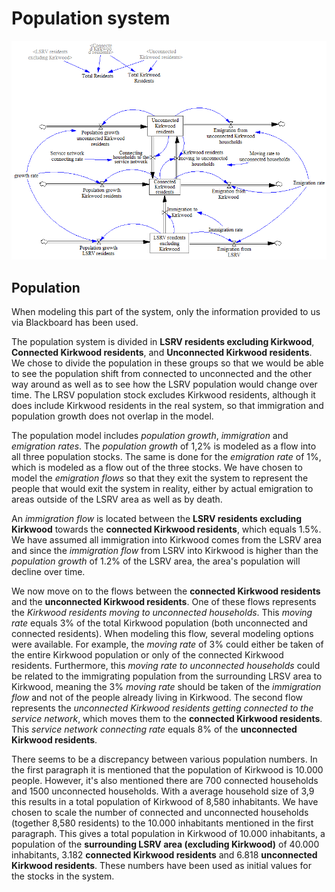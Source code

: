 # Population system

![Population system](images/sys-population.png)

## Population
When modeling this part of the system, only the information provided to us via Blackboard has been used.

The population system is divided in **LSRV residents excluding Kirkwood**, **Connected Kirkwood residents**, and **Unconnected Kirkwood residents**. We chose to divide the population in these groups so that we would be able to see the population shift from connected to unconnected and the other way around as well as to see how the LSRV population would change over time. The LRSV population stock excludes Kirkwood residents, although it does include Kirkwood residents in the real system, so that immigration and population growth does not overlap in the model. 

The population model includes *population growth*, *immigration* and *emigration rates*. The *population growth* of 1,2% is modeled as a flow into all three population stocks. The same is done for the *emigration rate* of 1%, which is modeled as a flow out of the three stocks. We have chosen to model the *emigration flows* so that they exit the system to represent the people that would exit the system in reality, either by actual emigration to areas outside of the LSRV area as well as by death.

An *immigration flow* is located between the **LSRV residents excluding Kirkwood** towards the **connected Kirkwood residents**, which equals 1.5%. We have assumed all immigration into Kirkwood comes from the LSRV area and since the *immigration flow* from LSRV into Kirkwood is higher than the *population growth* of 1.2% of the LSRV area, the area's population will decline over time. 

We now move on to the flows between the **connected Kirkwood residents** and the **unconnected Kirkwood residents**. One of these flows represents the *Kirkwood residents moving to unconnected households*. This *moving rate* equals 3% of the total Kirkwood population (both unconnected and connected residents). When modeling this flow, several modeling options were available. For example, the *moving rate* of 3% could either be taken of the entire Kirkwood population or only of the connected Kirkwood residents. Furthermore, this *moving rate to unconnected households* could be related to the immigrating population from the surrounding LRSV area to Kirkwood, meaning the 3% *moving rate* should be taken of the *immigration flow* and not of the people already living in Kirkwood.
The second flow represents the *unconnected Kirkwood residents getting connected to the service network*, which moves them to the **connected Kirkwood residents**. This *service network connecting rate* equals 8% of the **unconnected Kirkwood residents**.

There seems to be a discrepancy between various population numbers. In the first paragraph it is mentioned that the population of Kirkwood is 10.000 people. However, it's also mentioned there are 700 connected households and 1500 unconnected households. With a average household size of 3,9 this results in a total population of Kirkwood of 8,580 inhabitants. We have chosen to scale the number of connected and unconnected households (together 8,580 residents) to the 10.000 inhabitants mentioned in the first paragraph. This gives a total population in Kirkwood of 10.000 inhabitants, a population of the **surrounding LSRV area (excluding Kirkwood)** of 40.000 inhabitants, 3.182 **connected Kirkwood residents** and 6.818 **unconnected Kirkwood residents**. These numbers have been used as initial values for the stocks in the system.
